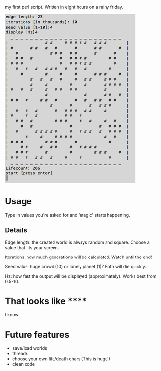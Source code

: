 my first perl script. Written in eight hours on a rainy friday.

![alt text](http://github.com/hellno/Game-of-Life/blob/master/gameOfLife.png "amazing screenshot")

Usage
=====

Type in values you're asked for and 'magic' starts happening.

Details
-------
Edge length: the created world is always random and square. Choose a value that fits your screen.

Iterations: how much generations will be calculated. Watch until the end!

Seed value: huge crowd (10) or lonely planet (1)? Both will die quickly.

Hz: how fast the output will be displayed (approximately). Works best from 0.5-10. 


That looks like ****
====================

I know. 

Future features
===============

* save/load worlds
* threads
* choose your own life/death chars (This is huge!)
* clean code
